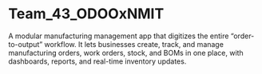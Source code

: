 # Team_43_ODOOxNMIT
A modular manufacturing management app that digitizes the entire “order-to-output” workflow. It lets businesses create, track, and manage manufacturing orders, work orders, stock, and BOMs in one place, with dashboards, reports, and real-time inventory updates.
